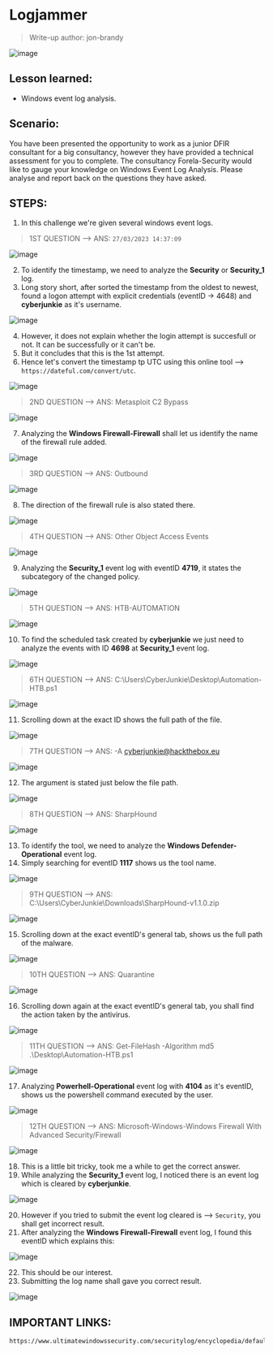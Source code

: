 # Logjammer
> Write-up author: jon-brandy

![image](https://github.com/jon-brandy/hackthebox/assets/70703371/7f39ebc6-1bf6-4352-8165-e19d86fb2006)

## Lesson learned:
- Windows event log analysis.

## Scenario:
You have been presented the opportunity to work as a junior DFIR consultant for a big consultancy, however they have provided a technical assessment for you to complete. 
The consultancy Forela-Security would like to gauge your knowledge on Windows Event Log Analysis. Please analyse and report back on the questions they have asked.

## STEPS:
1. In this challenge we're given several windows event logs. 

> 1ST QUESTION --> ANS: `27/03/2023 14:37:09`

![image](https://github.com/jon-brandy/hackthebox/assets/70703371/5a0b7dda-6ffa-4234-a8dc-d606ffca3564)


2. To identify the timestamp, we need to analyze the **Security** or **Security_1** log.
3. Long story short, after sorted the timestamp from the oldest to newest, found a logon attempt with explicit credentials (eventID -> 4648) and **cyberjunkie** as it's username.

![image](https://github.com/jon-brandy/hackthebox/assets/70703371/2d1e7efa-7b4f-4036-a646-53c5b9f7d08e)


4. However, it does not explain whether the login attempt is succesfull or not. It can be successfully or it can't be.
5. But it concludes that this is the 1st attempt.
6. Hence let's convert the timestamp tp UTC using this online tool --> `https://dateful.com/convert/utc`.

![image](https://github.com/jon-brandy/hackthebox/assets/70703371/86b45242-3f52-4ed0-a1b9-f831f87cddf6)


> 2ND QUESTION --> ANS: Metasploit C2 Bypass

![image](https://github.com/jon-brandy/hackthebox/assets/70703371/333779a9-2bff-4554-84c7-f79130644319)

7. Analyzing the **Windows Firewall-Firewall** shall let us identify the name of the firewall rule added. 


![image](https://github.com/jon-brandy/hackthebox/assets/70703371/0a9605c0-f6e1-46a8-acdc-f26ddd521d37)



> 3RD QUESTION --> ANS: Outbound

![image](https://github.com/jon-brandy/hackthebox/assets/70703371/5f880250-44d7-4ad9-aa5f-0838a36845e9)


8. The direction of the firewall rule is also stated there.

![image](https://github.com/jon-brandy/hackthebox/assets/70703371/036c6743-c20e-427d-9d64-c697ca9015d5)


> 4TH QUESTION --> ANS: Other Object Access Events

![image](https://github.com/jon-brandy/hackthebox/assets/70703371/20348858-350d-47ed-89c5-136bf96addd3)


9. Analyzing the **Security_1** event log with eventID **4719**, it states the subcategory of the changed policy.

![image](https://github.com/jon-brandy/hackthebox/assets/70703371/1887ca59-a2df-4c18-bdd5-1b270ae92c5e)


> 5TH QUESTION --> ANS: HTB-AUTOMATION

![image](https://github.com/jon-brandy/hackthebox/assets/70703371/1836c8d0-253d-4b9c-9a54-ae9d1e7310e2)


10. To find the scheduled task created by **cyberjunkie** we just need to analyze the events with ID **4698** at **Security_1** event log.


![image](https://github.com/jon-brandy/hackthebox/assets/70703371/f5864036-b3ca-421d-8c64-0ee0ef2d9e6c)


> 6TH QUESTION --> ANS: C:\Users\CyberJunkie\Desktop\Automation-HTB.ps1

![image](https://github.com/jon-brandy/hackthebox/assets/70703371/6b24fc2a-c67f-4529-afff-5285417adac1)


11. Scrolling down at the exact ID shows the full path of the file.

![image](https://github.com/jon-brandy/hackthebox/assets/70703371/68c9003f-7ab3-4ef8-9024-1ec4945450b4)



> 7TH QUESTION --> ANS: -A cyberjunkie@hackthebox.eu

![image](https://github.com/jon-brandy/hackthebox/assets/70703371/777a9b04-329f-4bcf-87e1-7eb3ec9b14b7)


12. The argument is stated just below the file path.

![image](https://github.com/jon-brandy/hackthebox/assets/70703371/1b09f60e-6ac5-4590-ac7c-98a9366a5e28)


> 8TH QUESTION --> ANS: SharpHound

![image](https://github.com/jon-brandy/hackthebox/assets/70703371/f34e9494-c82f-4b26-b30d-f77509fcf6cd)


13. To identify the tool, we need to analyze the **Windows Defender-Operational** event log.
14. Simply searching for eventID **1117** shows us the tool name.

![image](https://github.com/jon-brandy/hackthebox/assets/70703371/9bc7137d-a956-4d7d-8971-9e1d68b33af1)


> 9TH QUESTION --> ANS: C:\Users\CyberJunkie\Downloads\SharpHound-v1.1.0.zip

![image](https://github.com/jon-brandy/hackthebox/assets/70703371/4c35cd98-c37f-4468-bb96-56af437cc905)


15. Scrolling down at the exact eventID's general tab, shows us the full path of the malware.

![image](https://github.com/jon-brandy/hackthebox/assets/70703371/48b1f3c6-dd95-48db-921d-e96fd5d95a8a)


> 10TH QUESTION --> ANS: Quarantine

![image](https://github.com/jon-brandy/hackthebox/assets/70703371/9099a991-0742-41d0-8fb5-dbc976592f53)


16. Scrolling down again at the exact eventID's general tab, you shall find the action taken by the antivirus. 

![image](https://github.com/jon-brandy/hackthebox/assets/70703371/43cf2235-70e8-489e-9c24-8de4c57154bf)


> 11TH QUESTION --> ANS: Get-FileHash -Algorithm md5 .\Desktop\Automation-HTB.ps1

![image](https://github.com/jon-brandy/hackthebox/assets/70703371/1335058a-1e50-4c29-82cc-2063b6c148b2)


17. Analyzing **Powerhell-Operational** event log with **4104** as it's eventID, shows us the powershell command executed by the user. 

![image](https://github.com/jon-brandy/hackthebox/assets/70703371/2a109bd6-36aa-4f74-a968-a1ba5a81f81f)


> 12TH QUESTION --> ANS: Microsoft-Windows-Windows Firewall With Advanced Security/Firewall

![image](https://github.com/jon-brandy/hackthebox/assets/70703371/45be88e2-405b-4c2f-8713-210b7b492559)


18. This is a little bit tricky, took me a while to get the correct answer.
19. While analyzing the **Security_1** event log, I noticed there is an event log which is cleared by **cyberjunkie**.

![image](https://github.com/jon-brandy/hackthebox/assets/70703371/dfd9af9c-14b6-40a2-b0f3-e0276978d918)


20. However if you tried to submit the event log cleared is --> `Security`, you shall get incorrect result.
21. After analyzing the **Windows Firewall-Firewall** event log, I found this eventID which explains this:

![image](https://github.com/jon-brandy/hackthebox/assets/70703371/dd4af28c-0960-4a30-a192-ec1e9917584b)


22. This should be our interest.
23. Submitting the log name shall gave you correct result.

![image](https://github.com/jon-brandy/hackthebox/assets/70703371/9ed60f75-717b-4fda-bb02-5ad93feba65e)


## IMPORTANT LINKS:

```
https://www.ultimatewindowssecurity.com/securitylog/encyclopedia/default.aspx
```

